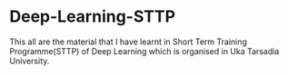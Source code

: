 # Deep-Learning-STTP
This all are the material that I have learnt in Short Term Training Programme(STTP) of Deep Learning which is organised in Uka Tarsadia University.
